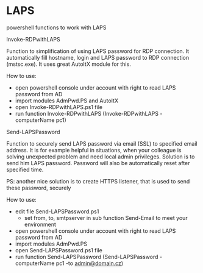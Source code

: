 # LAPS
powershell functions to work with LAPS



Invoke-RDPwithLAPS

Function to simplification of using LAPS password for RDP connection. It automatically fill hostname, login and LAPS password to RDP connection (mstsc.exe). It uses great AutoItX module for this.

How to use:
- open powershell console under account with right to read LAPS password from AD
- import modules AdmPwd.PS and AutoItX
- open Invoke-RDPwithLAPS.ps1 file
- run function Invoke-RDPwithLAPS (Invoke-RDPwithLAPS -computerName pc1)



Send-LAPSPassword

Function to securely send LAPS password via email (SSL) to specified email address. 
It is for example helpful in situations, when your colleague is solving unexpected problem and need local admin privileges. Solution is to send him LAPS password.
Password will also be automatically reset after specified time.

PS: another nice solution is to create HTTPS listener, that is used to send these password, securely

How to use:
- edit file Send-LAPSPassword.ps1
    - set from, to, smtpserver in sub function Send-Email to meet your environment
- open powershell console under account with right to read LAPS password from AD
- import modules AdmPwd.PS
- open Send-LAPSPassword.ps1 file
- run function Send-LAPSPassword (Send-LAPSPassword -computerName pc1 -to admin@domain.cz)
 